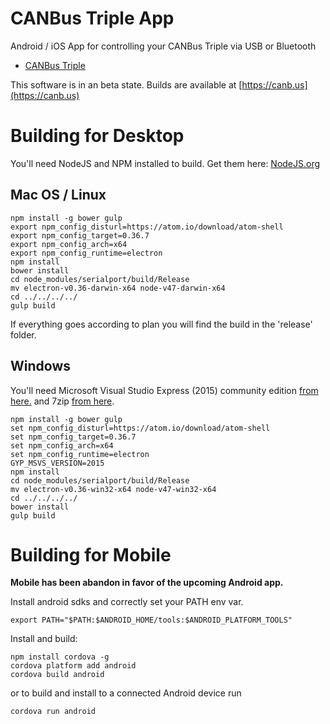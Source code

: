 CANBus Triple App
==========================

Android / iOS App for controlling your CANBus Triple via USB or Bluetooth

- [CANBus Triple](http://canb.us)

This software is in an beta state. Builds are available at [https://canb.us](https://canb.us)



# Building for Desktop

You'll need NodeJS and NPM installed to build. Get them here: [NodeJS.org](https://nodejs.org/)

## Mac OS / Linux

```
npm install -g bower gulp
export npm_config_disturl=https://atom.io/download/atom-shell
export npm_config_target=0.36.7
export npm_config_arch=x64
export npm_config_runtime=electron
npm install
bower install
cd node_modules/serialport/build/Release
mv electron-v0.36-darwin-x64 node-v47-darwin-x64
cd ../../../../
gulp build
```

If everything goes according to plan you will find the build in the 'release' folder.


## Windows 
You'll need Microsoft Visual Studio Express (2015) community edition [from here.](https://www.visualstudio.com/en-us/products/visual-studio-community-vs.aspx) and 7zip [from here](http://sourceforge.net/projects/sevenzip/files/7-Zip/).
```
npm install -g bower gulp
set npm_config_disturl=https://atom.io/download/atom-shell
set npm_config_target=0.36.7
set npm_config_arch=x64
set npm_config_runtime=electron
GYP_MSVS_VERSION=2015
npm install
cd node_modules/serialport/build/Release
mv electron-v0.36-win32-x64 node-v47-win32-x64
cd ../../../../
bower install
gulp build
```




# Building for Mobile

**Mobile has been abandon in favor of the upcoming Android app.**

Install android sdks and correctly set your PATH env var.

``
export PATH="$PATH:$ANDROID_HOME/tools:$ANDROID_PLATFORM_TOOLS"
``

Install and build:

```
npm install cordova -g
cordova platform add android
cordova build android 
```

or to build and install to a connected Android device run
```
cordova run android
```


